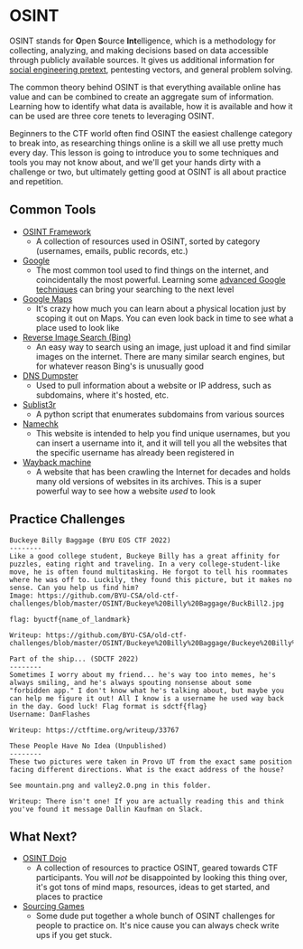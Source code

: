 # OSINT
OSINT stands for **O**pen **S**ource **Int**elligence, which is a methodology for collecting, analyzing, and making decisions based on data accessible through publicly available sources. It gives us additional information for [social engineering pretext](https://www.csoonline.com/article/3546299/what-is-pretexting-definition-examples-and-prevention.html), pentesting vectors, and general problem solving.

The common theory behind OSINT is that everything available online has value and can be combined to create an aggregate sum of information. Learning how to identify what data is available, how it is available and how it can be used are three core tenets to leveraging OSINT. 

Beginners to the CTF world often find OSINT the easiest challenge category to break into, as researching things online is a skill we all use pretty much every day. This lesson is going to introduce you to some techniques and tools you may not know about, and we'll get your hands dirty with a challenge or two, but ultimately getting good at OSINT is all about practice and repetition. 

## Common Tools
* [OSINT Framework](https://osintframework.com/)
  * A collection of resources used in OSINT, sorted by category (usernames, emails, public records, etc.)
* [Google](https://www.google.com/)
  * The most common tool used to find things on the internet, and coincidentally the most powerful. Learning some [advanced Google techniques](https://static.semrush.com/blog/uploads/files/39/12/39121580a18160d3587274faed6323e2.pdf) can bring your searching to the next level
* [Google Maps](https://www.google.com/maps)
  * It's crazy how much you can learn about a physical location just by scoping it out on Maps. You can even look back in time to see what a place used to look like
* [Reverse Image Search (Bing)](https://www4.bing.com/visualsearch)
  * An easy way to search using an image, just upload it and find similar images on the internet. There are many similar search engines, but for whatever reason Bing's is unusually good
* [DNS Dumpster](https://dnsdumpster.com/)
  * Used to pull information about a website or IP address, such as subdomains, where it's hosted, etc.
* [Sublist3r](https://github.com/aboul3la/Sublist3r)
  * A python script that enumerates subdomains from various sources
* [Namechk](https://namechk.com/)
  * This website is intended to help you find unique usernames, but you can insert a username into it, and it will tell you all the websites that the specific username has already been registered in
* [Wayback machine](https://archive.org/web/)
  * A website that has been crawling the Internet for decades and holds many old versions of websites in its archives. This is a super powerful way to see how a website *used* to look

## Practice Challenges

```
Buckeye Billy Baggage (BYU EOS CTF 2022)
--------
Like a good college student, Buckeye Billy has a great affinity for puzzles, eating right and traveling. In a very college-student-like move, he is often found multitasking. He forgot to tell his roommates where he was off to. Luckily, they found this picture, but it makes no sense. Can you help us find him?
Image: https://github.com/BYU-CSA/old-ctf-challenges/blob/master/OSINT/Buckeye%20Billy%20Baggage/BuckBill2.jpg

flag: byuctf{name_of_landmark}

Writeup: https://github.com/BYU-CSA/old-ctf-challenges/blob/master/OSINT/Buckeye%20Billy%20Baggage/Buckeye%20Billy%20Baggage.md
```

```
Part of the ship... (SDCTF 2022)
--------
Sometimes I worry about my friend... he's way too into memes, he's always smiling, and he's always spouting nonsense about some "forbidden app." I don't know what he's talking about, but maybe you can help me figure it out! All I know is a username he used way back in the day. Good luck! Flag format is sdctf{flag}  
Username: DanFlashes

Writeup: https://ctftime.org/writeup/33767
```

```
These People Have No Idea (Unpublished)
--------
These two pictures were taken in Provo UT from the exact same position facing different directions. What is the exact address of the house?

See mountain.png and valley2.0.png in this folder.

Writeup: There isn't one! If you are actually reading this and think you've found it message Dallin Kaufman on Slack.
```

## What Next?

* [OSINT Dojo](https://www.osintdojo.com/resources/)
  * A collection of resources to practice OSINT, geared towards CTF participants. You will *not* be disappointed by looking this thing over, it's got tons of mind maps, resources, ideas to get started, and places to practice
* [Sourcing Games](https://sourcing.games/)
  * Some dude put together a whole bunch of OSINT challenges for people to practice on. It's nice cause you can always check write ups if you get stuck.